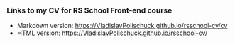 ### Links to my CV for RS School Front-end course

- Markdown version: https://VladislavPolischuck.github.io/rsschool-cv/cv
- HTML version: https://VladislavPolischuck.github.io/rsschool-cv/
